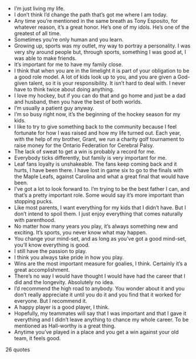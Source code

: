  - I’m just living my life.
 - I don’t think I’d change the path that’s got me where I am today.
 - Any time you’re mentioned in the same breath as Tony Esposito, for whatever reason, it’s a great honor. He’s one of my idols. He’s one of the greatest of all time.
 - Sometimes you’re only human and you learn.
 - Growing up, sports was my outlet, my way to portray a personality. I was very shy around people but, through sports, something I was good at, I was able to make friends.
 - It’s important for me to have my family close.
 - I think that when you are in the limelight it is part of your obligation to be a good role model. A lot of kids look up to you, and you are given a God-given talent, so it is your responsibility. It isn’t hard to deal with. I never have to think twice about doing anything.
 - I love my hockey, but if you can do that and go home and just be a dad and husband, then you have the best of both worlds.
 - I’m usually a patient guy anyway.
 - I’m so busy right now, it’s the beginning of the hockey season for my kids.
 - I like to try to give something back to the community because I feel fortunate for how I was raised and how my life turned out. Each year, with the help of my brother, Grant, we run a charity golf tournament to raise money for the Ontario Federation for Cerebral Palsy.
 - The lack of sweat to get a win is probably a record for me.
 - Everybody ticks differently, but family is very important for me.
 - Leaf fans loyalty is unshakeable. The fans keep coming back and it hurts, I have been there. I have lost in game six to go to the finals with the Maple Leafs, against Carolina and what a great final that would have been.
 - I’ve got a lot to look forward to. I’m trying to be the best father I can, and that’s a pretty important role. Some would say it’s more important than stopping pucks.
 - Like most parents, I want everything for my kids that I didn’t have. But I don’t intend to spoil them. I just enjoy everything that comes naturally with parenthood.
 - No matter how many years you play, it’s always something new and exciting. It’s sports, you never know what may happen.
 - You change your mind-set, and as long as you’ve got a good mind-set, you’ll know everything is good.
 - I still have the passion to play.
 - I think you always take pride in how you play.
 - Wins are the most important measure for goalies, I think. Certainly it’s a great accomplishment.
 - There’s no way I would have thought I would have had the career that I did and the longevity. Absolutely no idea.
 - I’d recommend the high road to anybody. You wonder about it and you don’t really appreciate it until you do it and you find that it worked for everyone. But I recommend it.
 - A happy player is a good player, I think.
 - Hopefully, my teammates will say that I was important and that I gave it everything and I didn’t leave anything to chance my whole career. To be mentioned as Hall-worthy is a great thing.
 - Anytime you’ve played in a place and you get a win against your old team, it feels good.

26 quotes